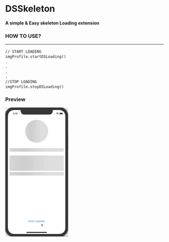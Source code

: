 # DSSkeleton

#### A simple & Easy skeleton Loading extension

### HOW TO USE?
---

```
// START LOADING
imgProfile.startDSLoading()
.
.
.
.
//STOP LOADING
imgProfile.stopDSLoading()
```

### Preview
![](https://github.com/BluePick/DSSkeleton/blob/master/DSSkeleton.gif)
